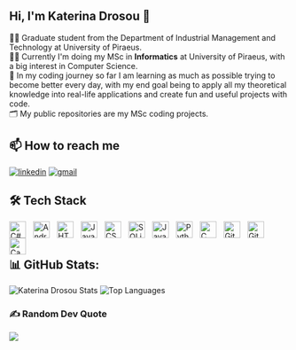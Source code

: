 ## Hi, I'm Katerina Drosou 👋

👩‍🎓 Graduate student from the Department of Industrial Management and Technology at University of Piraeus. </br>
👩‍💻 Currently I'm doing my MSc in **Informatics** at University of Piraeus, with a big interest in Computer Science. </br>
🚀 In my coding journey so far I am learning as much as possible trying to become better every day, with my end goal being to apply all my theoretical knowledge into real-life applications and create fun and useful projects with code. </br>
🗂️ My public repositories are my MSc coding projects.

## 📫 How to reach me
[![linkedin](https://img.shields.io/badge/LinkedIn-0077B5?style=for-the-badge&logo=linkedin&logoColor=white)](www.linkedin.com/in/aikaterini-maria-drosou-10a900209)
[![gmail](https://img.shields.io/badge/Gmail-D14836?style=for-the-badge&logo=gmail&logoColor=white)](mailto:drossou2@gmail.com)

## 🛠️ Tech Stack
<!-- C# -->
<img align="left" alt="C#" width="30px" style="padding-right:10px;" src="https://cdn.jsdelivr.net/gh/devicons/devicon@latest/icons/csharp/csharp-original.svg" />
<!-- Android Studio -->
<img align="left" alt="AndroidStudio" width="30px" style="padding-right:10px;" src="https://cdn.jsdelivr.net/gh/devicons/devicon@latest/icons/androidstudio/androidstudio-original.svg"/>
<!-- HTML --> 
<img align="left" alt="HTML" width="30px" style="padding-right:10px;" src="https://cdn.jsdelivr.net/gh/devicons/devicon@latest/icons/html5/html5-original-wordmark.svg" />
<!-- Javascript -->
<img align="left" alt="Javascript" width="30px" style="padding-right:10px;" src="https://cdn.jsdelivr.net/gh/devicons/devicon@latest/icons/javascript/javascript-original.svg" />
<!-- CSS -->
<img align="left" alt="CSS" width="30px" style="padding-right:10px;" src="https://cdn.jsdelivr.net/gh/devicons/devicon@latest/icons/css3/css3-original-wordmark.svg" />
<!-- SQLite -->
<img align="left" alt="SQLite" width="30px" style="padding-right:10px;" src="https://cdn.jsdelivr.net/gh/devicons/devicon@latest/icons/sqlite/sqlite-original.svg" />
<!-- Java -->
<img align="left" alt="Java" width="30px" style="padding-right:10px;" src="https://cdn.jsdelivr.net/gh/devicons/devicon@latest/icons/java/java-original-wordmark.svg" />
<!-- Python -->
<img align="left" alt="Python" width="30px" style="padding-right:10px;" src="https://cdn.jsdelivr.net/gh/devicons/devicon/icons/python/python-original.svg" />
<!-- C -->
<img align="left" alt="C" width="30px" style="padding-right:10px;" src="https://cdn.jsdelivr.net/gh/devicons/devicon/icons/c/c-original.svg" />
<!-- Git -->
<img align="left" alt="Git" width="30px" style="padding-right:10px;" src="https://cdn.jsdelivr.net/gh/devicons/devicon/icons/git/git-original.svg" />
<!-- GitHub -->
<img align="left" alt="GitHub" width="30px" style="padding-right:10px;" src="https://cdn.jsdelivr.net/gh/devicons/devicon/icons/github/github-original.svg" />
<!-- Canva -->
<img align="left" alt="Canva" width="30px" style="padding-right:10px;" src="https://cdn.jsdelivr.net/gh/devicons/devicon@latest/icons/canva/canva-original.svg" />
<br />
<br />


## 📊 GitHub Stats:
![Katerina Drosou Stats](https://github-readme-stats.vercel.app/api?username=KaterinaDrosou&show_icons=true&theme=dracula)
![Top Languages](https://github-readme-stats.vercel.app/api/top-langs/?username=KaterinaDrosou&langs_count=8&layout=compact&theme=dracula&hide=TeX)

### ✍️ Random Dev Quote
![](https://quotes-github-readme.vercel.app/api?type=horizontal&theme=radical)
